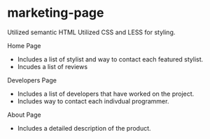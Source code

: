 # marketing-page
Utilized semantic HTML
Utilized CSS and LESS for styling.

Home Page
- Includes a list of stylist and way to contact 
    each featured stylist. 
- Incudes a list of reviews


Developers Page
- Includes a list of developers that have worked on the project.
- Includes  way to contact each indivdual programmer. 

About Page
- Includes a detailed description of the product. 
